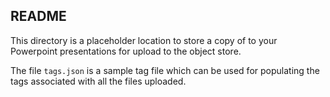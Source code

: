 README
------

This directory is a placeholder location to store a copy of to your Powerpoint presentations for upload to the object store.

The file `tags.json` is a sample tag file which can be used for populating the tags associated with all the files uploaded.